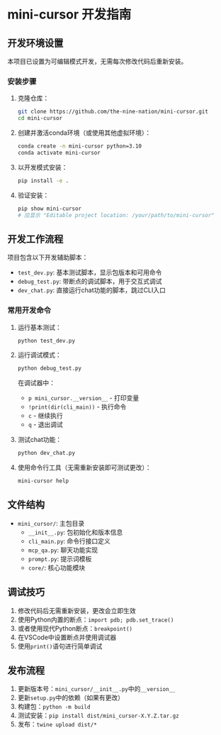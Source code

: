 # mini-cursor 开发指南

## 开发环境设置

本项目已设置为可编辑模式开发，无需每次修改代码后重新安装。

### 安装步骤

1. 克隆仓库：
   ```bash
   git clone https://github.com/the-nine-nation/mini-cursor.git
   cd mini-cursor
   ```

2. 创建并激活conda环境（或使用其他虚拟环境）：
   ```bash
   conda create -n mini-cursor python=3.10
   conda activate mini-cursor
   ```

3. 以开发模式安装：
   ```bash
   pip install -e .
   ```

4. 验证安装：
   ```bash
   pip show mini-cursor
   # 应显示 "Editable project location: /your/path/to/mini-cursor"
   ```

## 开发工作流程

项目包含以下开发辅助脚本：

- `test_dev.py`: 基本测试脚本，显示包版本和可用命令
- `debug_test.py`: 带断点的调试脚本，用于交互式调试
- `dev_chat.py`: 直接运行chat功能的脚本，跳过CLI入口

### 常用开发命令

1. 运行基本测试：
   ```bash
   python test_dev.py
   ```

2. 运行调试模式：
   ```bash
   python debug_test.py
   ```
   在调试器中：
   - `p mini_cursor.__version__` - 打印变量
   - `!print(dir(cli_main))` - 执行命令
   - `c` - 继续执行
   - `q` - 退出调试

3. 测试chat功能：
   ```bash
   python dev_chat.py
   ```

4. 使用命令行工具（无需重新安装即可测试更改）：
   ```bash
   mini-cursor help
   ```

## 文件结构

- `mini_cursor/`: 主包目录
  - `__init__.py`: 包初始化和版本信息
  - `cli_main.py`: 命令行接口定义
  - `mcp_qa.py`: 聊天功能实现
  - `prompt.py`: 提示词模板
  - `core/`: 核心功能模块

## 调试技巧

1. 修改代码后无需重新安装，更改会立即生效
2. 使用Python内置的断点：`import pdb; pdb.set_trace()`
3. 或者使用现代Python断点：`breakpoint()`
4. 在VSCode中设置断点并使用调试器
5. 使用`print()`语句进行简单调试

## 发布流程

1. 更新版本号：`mini_cursor/__init__.py`中的`__version__`
2. 更新`setup.py`中的依赖（如果有更改）
3. 构建包：`python -m build`
4. 测试安装：`pip install dist/mini_cursor-X.Y.Z.tar.gz`
5. 发布：`twine upload dist/*` 